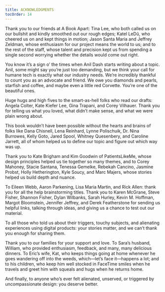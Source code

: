 ```yaml
---
title: ACKNOWLEDGMENTS
tocOrder: 14
---
```

Thank you to our friends at A Book Apart: Tina Lee, who both called us on our bullshit and kindly smoothed out our rough edges; Katel LeDû, who cheered us on and kept things in motion; Jason Santa Maria and Jeffrey Zeldman, whose enthusiasm for our project means the world to us; and to the rest of the staff, whose talent and precision kept us from spending a single second worrying whether the details would come out right.

You know it’s a sign o’ the times when Anil Dash starts writing about a topic. Anil, some might say you’re just too demanding, but we think your call for humane tech is exactly what our industry needs. We’re incredibly thankful to count you as an advocate and friend. We owe you diamonds and pearls, starfish and coffee, and maybe even a little red Corvette. You’re one of the beautiful ones.

Huge hugs and high fives to the smart-as-hell folks who read our drafts: Angela Colter, Kate Kiefer Lee, Gina Trapani, and Corey Vilhauer. Thank you for telling us what you loved, what didn’t make sense, and what we were plain wrong about.

This book wouldn’t have been possible without the hearts and brains of folks like Dana Chisnell, Lena Reinhard, Lynne Polischuik, Dr. Nina Burrowes, Kelly Goto, Jared Spool, Whitney Quesenbery, and Caroline Jarrett, all of whom helped us to define our topic and figure out which way was up.

Thank you to Kate Brigham and Kim Goodwin of PatientsLikeMe, whose design principles helped us tie together so many themes, and to Corey Mahoney, Stacie Santana, Tenessa Gemelke, Rebekah Cancino, Jasmine Probst, Holly Hetherington, Kyle Soucy, and Marc Majers, whose stories helped us build depth and nuance.

To Eileen Webb, Aaron Parkening, Lisa Maria Martin, and Rick Allen: thank you for all the help brainstorming titles. Thank you to Karen McGrane, Steve Fisher, Shannon Fisher, Dylan Wilbanks, Sarah Hurley, Kevin M. Hoffman, Margot Bloomstein, Jennifer Jeffrey, and Derek Featherstone for sending us helpful links, talking through ideas, and giving us a chance to test out our material.

To all those who told us about their triggers, touchy subjects, and alienating experiences using digital products: your stories matter, and we can’t thank you enough for sharing them.

Thank you to our families for your support and love. To Sara’s husband, William, who provided enthusiasm, feedback, and many, many delicious dinners. To Eric’s wife, Kat, who keeps things going at home whenever he goes wandering off into the weeds, which—let’s face it—happens a lot; and to his children, who keep him well stocked in FaceTime smiles when he travels and greet him with squeals and hugs when he returns home.

And finally, to anyone who’s ever felt alienated, unserved, or triggered by uncompassionate design: you deserve better.
